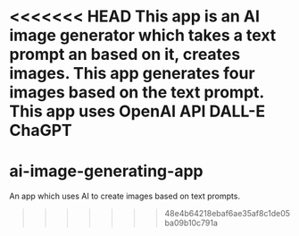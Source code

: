 <<<<<<< HEAD
This app is an AI image generator which takes a text prompt an based on it, creates images.
This app generates four images based on the text prompt.
This app uses OpenAI API DALL-E ChaGPT
=======
# ai-image-generating-app
An app which uses AI to create images based on text prompts.
>>>>>>> 48e4b64218ebaf6ae35af8c1de05ba09b10c791a
